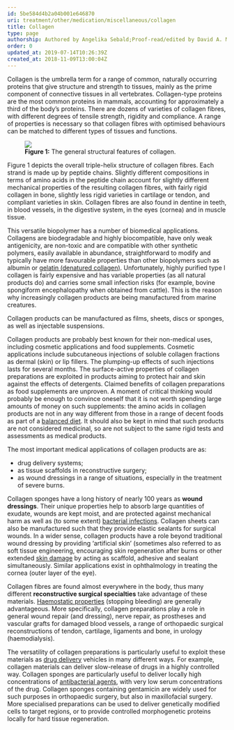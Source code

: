 ```yaml
---
id: 5be584d4b2a04b001e646870
uri: treatment/other/medication/miscellaneous/collagen
title: Collagen
type: page
authorship: Authored by Angelika Sebald;Proof-read/edited by David A. Mitchell
order: 0
updated_at: 2019-07-14T10:26:39Z
created_at: 2018-11-09T13:00:04Z
---
```


<p>Collagen is the umbrella term for a range of common, naturally
    occurring proteins that give structure and strength to tissues,
    mainly as the prime component of connective tissues in all
    vertebrates. Collagen-type proteins are the most common proteins
    in mammals, accounting for approximately a third of the body’s
    proteins. There are dozens of varieties of collagen fibres,
    with different degrees of tensile strength, rigidity and
    compliance. A range of properties is necessary so that collagen
    fibres with optimised behaviours can be matched to different
    types of tissues and functions.  </p>
<figure><img src="/treatment-other-medication-miscellaneous-collagen-figure1.png">
    <figcaption><strong>Figure 1:</strong> The general structural features
        of collagen.</figcaption>
</figure>
<p>Figure 1 depicts the overall triple-helix structure of collagen
    fibres. Each strand is made up by peptide chains. Slightly
    different compositions in terms of amino acids in the peptide
    chain account for slightly different mechanical properties
    of the resulting collagen fibres, with fairly rigid collagen
    in bone, slightly less rigid varieties in cartilage or tendon,
    and compliant varieties in skin. Collagen fibres are also
    found in dentine in teeth, in blood vessels, in the digestive
    system, in the eyes (cornea) and in muscle tissue.</p>
<p>This versatile biopolymer has a number of biomedical applications.
    Collagens are biodegradable and highly biocompatible, have
    only weak antigenicity, are non-toxic and are compatible
    with other synthetic polymers, easily available in abundance,
    straightforward to modify and typically have more favourable
    properties than other biopolymers such as albumin or <a href="/help/oral-food/ttt/texture-modifiers">gelatin (denatured collagen)</a>.
    Unfortunately, highly purified type I collagen is fairly
    expensive and has variable properties (as all natural products
    do) and carries some small infection risks (for example,
    bovine spongiform encephalopathy when obtained from cattle).
    This is the reason why increasingly collagen products are
    being manufactured from marine creatures.</p>
<p>Collagen products can be manufactured as films, sheets, discs
    or sponges, as well as injectable suspensions.</p>
<p>Collagen products are probably best known for their non-medical
    uses, including cosmetic applications and food supplements.
    Cosmetic applications include subcutaneous injections of
    soluble collagen fractions as dermal (skin) or lip fillers.
    The plumping-up effects of such injections lasts for several
    months. The surface-active properties of collagen preparations
    are exploited in products aiming to protect hair and skin
    against the effects of detergents. Claimed benefits of collagen
    preparations as food supplements are unproven. A moment of
    critical thinking would probably be enough to convince oneself
    that it is not worth spending large amounts of money on such
    supplements: the amino acids in collagen products are not
    in any way different from those in a range of decent foods
    as part of a <a href="/help/oral-food/nutrition">balanced diet</a>.
    It should also be kept in mind that such products are not
    considered medicinal, so are not subject to the same rigid
    tests and assessments as medical products.</p>
<p>The most important medical applications of collagen products
    are as:</p>
<ul>
    <li>drug delivery systems;</li>
    <li>as tissue scaffolds in reconstructive surgery;</li>
    <li>as wound dressings in a range of situations, especially in
        the treatment of severe burns.</li>
</ul>
<p>Collagen sponges have a long history of nearly 100 years as <strong>wound dressings</strong>.
    Their unique properties help to absorb large quantities of
    exudate, wounds are kept moist, and are protected against
    mechanical harm as well as (to some extent) <a href="/diagnosis/a-z/infection">bacterial infections</a>.
    Collagen sheets can also be manufactured such that they provide
    elastic sealants for surgical wounds. In a wider sense, collagen
    products have a role beyond traditional wound dressing by
    providing ‘artificial skin’ (sometimes also referred to as
    soft tissue engineering, encouraging skin regeneration after
    burns or other extended <a href="/diagnosis/a-z/damage/getting-started">skin damage</a>    by acting as scaffold, adhesive and sealant simultaneously.
    Similar applications exist in ophthalmology in treating the
    cornea (outer layer of the eye).</p>
<p>Collagen fibres are found almost everywhere in the body, thus
    many different <strong>reconstructive surgical specialties</strong>    take advantage of these materials. <a href="/treatment/other/bleeding/detailed">Haemostatic properties</a>    (stopping bleeding) are generally advantageous. More specifically,
    collagen preparations play a role in general wound repair
    (and dressing), nerve repair, as prostheses and vascular
    grafts for damaged blood vessels, a range of orthopaedic
    surgical reconstructions of tendon, cartilage, ligaments
    and bone, in urology (haemodialysis).</p>
<p>The versatility of collagen preparations is particularly useful
    to exploit these materials as <a href="/treatment/other/medication/delivery">drug delivery</a>    vehicles in many different ways. For example, collagen materials
    can deliver slow-release of drugs in a highly controlled
    way. Collagen sponges are particularly useful to deliver
    locally high concentrations of <a href="/treatment/other/medication/infection/detailed">antibacterial agents</a>,
    with very low serum concentrations of the drug. Collagen
    sponges containing gentamicin are widely used for such purposes
    in orthopaedic surgery, but also in maxillofacial surgery.
    More specialised preparations can be used to deliver genetically
    modified cells to target regions, or to provide controlled
    morphogenetic proteins locally for hard tissue regeneration.</p>
